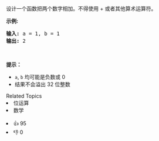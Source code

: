 <p>设计一个函数把两个数字相加。不得使用 + 或者其他算术运算符。</p>

<p><strong>示例:</strong></p>

<pre><strong>输入:</strong> a = 1, b = 1
<strong>输出:</strong> 2</pre>

<p>&nbsp;</p>

<p><strong>提示：</strong></p>

<ul> 
 <li><code>a</code>,&nbsp;<code>b</code>&nbsp;均可能是负数或 0</li> 
 <li>结果不会溢出 32 位整数</li> 
</ul>

<div><div>Related Topics</div><div><li>位运算</li><li>数学</li></div></div><br><div><li>👍 95</li><li>👎 0</li></div>